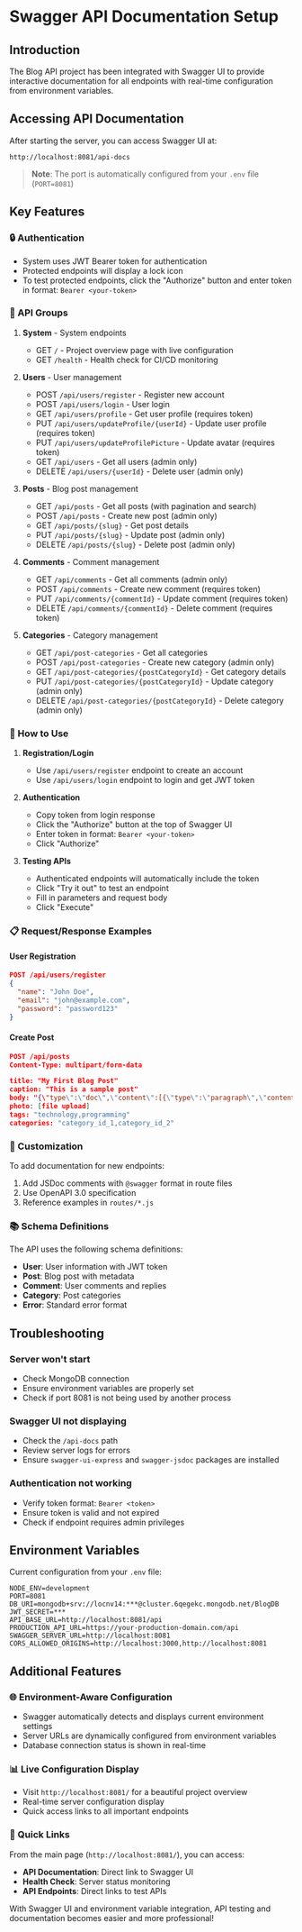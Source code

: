 # Swagger API Documentation Setup

## Introduction

The Blog API project has been integrated with Swagger UI to provide interactive documentation for all endpoints with real-time configuration from environment variables.

## Accessing API Documentation

After starting the server, you can access Swagger UI at:

```
http://localhost:8081/api-docs
```

> **Note**: The port is automatically configured from your `.env` file (`PORT=8081`)

## Key Features

### 🔒 Authentication

- System uses JWT Bearer token for authentication
- Protected endpoints will display a lock icon
- To test protected endpoints, click the "Authorize" button and enter token in format: `Bearer <your-token>`

### 📝 API Groups

1. **System** - System endpoints
   - GET `/` - Project overview page with live configuration
   - GET `/health` - Health check for CI/CD monitoring

2. **Users** - User management
   - POST `/api/users/register` - Register new account
   - POST `/api/users/login` - User login
   - GET `/api/users/profile` - Get user profile (requires token)
   - PUT `/api/users/updateProfile/{userId}` - Update user profile (requires token)
   - PUT `/api/users/updateProfilePicture` - Update avatar (requires token)
   - GET `/api/users` - Get all users (admin only)
   - DELETE `/api/users/{userId}` - Delete user (admin only)

3. **Posts** - Blog post management
   - GET `/api/posts` - Get all posts (with pagination and search)
   - POST `/api/posts` - Create new post (admin only)
   - GET `/api/posts/{slug}` - Get post details
   - PUT `/api/posts/{slug}` - Update post (admin only)
   - DELETE `/api/posts/{slug}` - Delete post (admin only)

4. **Comments** - Comment management
   - GET `/api/comments` - Get all comments (admin only)
   - POST `/api/comments` - Create new comment (requires token)
   - PUT `/api/comments/{commentId}` - Update comment (requires token)
   - DELETE `/api/comments/{commentId}` - Delete comment (requires token)

5. **Categories** - Category management
   - GET `/api/post-categories` - Get all categories
   - POST `/api/post-categories` - Create new category (admin only)
   - GET `/api/post-categories/{postCategoryId}` - Get category details
   - PUT `/api/post-categories/{postCategoryId}` - Update category (admin only)
   - DELETE `/api/post-categories/{postCategoryId}` - Delete category (admin only)

### 🔧 How to Use

1. **Registration/Login**
   - Use `/api/users/register` endpoint to create an account
   - Use `/api/users/login` endpoint to login and get JWT token

2. **Authentication**
   - Copy token from login response
   - Click the "Authorize" button at the top of Swagger UI
   - Enter token in format: `Bearer <your-token>`
   - Click "Authorize"

3. **Testing APIs**
   - Authenticated endpoints will automatically include the token
   - Click "Try it out" to test an endpoint
   - Fill in parameters and request body
   - Click "Execute"

### 📋 Request/Response Examples

#### User Registration

```json
POST /api/users/register
{
  "name": "John Doe",
  "email": "john@example.com",
  "password": "password123"
}
```

#### Create Post

```json
POST /api/posts
Content-Type: multipart/form-data

title: "My First Blog Post"
caption: "This is a sample post"
body: "{\"type\":\"doc\",\"content\":[{\"type\":\"paragraph\",\"content\":[{\"type\":\"text\",\"text\":\"Hello World!\"}]}]}"
photo: [file upload]
tags: "technology,programming"
categories: "category_id_1,category_id_2"
```

### 🔨 Customization

To add documentation for new endpoints:

1. Add JSDoc comments with `@swagger` format in route files
2. Use OpenAPI 3.0 specification
3. Reference examples in `routes/*.js`

### 📚 Schema Definitions

The API uses the following schema definitions:

- **User**: User information with JWT token
- **Post**: Blog post with metadata
- **Comment**: User comments and replies
- **Category**: Post categories
- **Error**: Standard error format

## Troubleshooting

### Server won't start

- Check MongoDB connection
- Ensure environment variables are properly set
- Check if port 8081 is not being used by another process

### Swagger UI not displaying

- Check the `/api-docs` path
- Review server logs for errors
- Ensure `swagger-ui-express` and `swagger-jsdoc` packages are installed

### Authentication not working

- Verify token format: `Bearer <token>`
- Ensure token is valid and not expired
- Check if endpoint requires admin privileges

## Environment Variables

Current configuration from your `.env` file:

```env
NODE_ENV=development
PORT=8081
DB_URI=mongodb+srv://locnv14:***@cluster.6qegekc.mongodb.net/BlogDB
JWT_SECRET=***
API_BASE_URL=http://localhost:8081/api
PRODUCTION_API_URL=https://your-production-domain.com/api
SWAGGER_SERVER_URL=http://localhost:8081
CORS_ALLOWED_ORIGINS=http://localhost:3000,http://localhost:8081
```

## Additional Features

### 🌐 Environment-Aware Configuration

- Swagger automatically detects and displays current environment settings
- Server URLs are dynamically configured from environment variables
- Database connection status is shown in real-time

### 📊 Live Configuration Display

- Visit `http://localhost:8081/` for a beautiful project overview
- Real-time server configuration display
- Quick access links to all important endpoints

### 🔗 Quick Links

From the main page (`http://localhost:8081/`), you can access:

- **API Documentation**: Direct link to Swagger UI
- **Health Check**: Server status monitoring
- **API Endpoints**: Direct links to test APIs

With Swagger UI and environment variable integration, API testing and documentation becomes easier and more professional!
